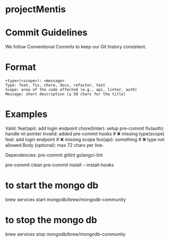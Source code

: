 # projectMentis

# Commit Guidelines
We follow Conventional Commits to keep our Git history consistent.

# Format
    <type>(<scope>): <message>
    Type: feat, fix, chore, docs, refactor, test
    Scope: area of the code affected (e.g., api, linter, auth)
    Message: short description (≤ 50 chars for the title)
# Examples
Valid:
    feat(api): add login endpoint
    chore(linter): setup pre-commit
    fix(auth): handle nil pointer
Invalid:
    added pre-commit hooks       # ❌ missing type(scope)
    feat: add login endpoint     # ❌ missing scope
    foo(api): something          # ❌ type not allowed
Body (optional): max 72 chars per line.

Dependencies:
    pre-commit
    gitlint
    golangci-lint

pre-commit clean 
pre-commit install --install-hooks  

# to start the mongo db
brew services start mongodb/brew/mongodb-community

# to stop the mongo db
brew services stop mongodb/brew/mongodb-community